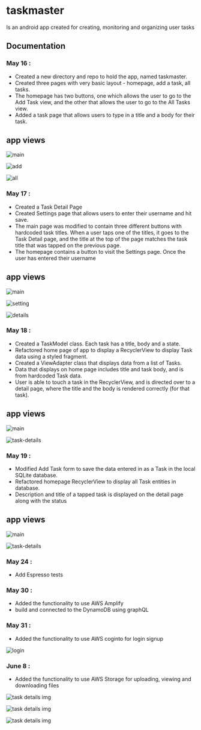 # taskmaster

Is an android app created for creating, monitoring and organizing user tasks

## Documentation

### May 16 :

- Created a new directory and repo to hold the app, named taskmaster.
- Created three pages with very basic layout - homepage, add a task, all tasks.
- The homepage has two buttons, one which allows the user to go to the Add Task view, and the other that allows the user to go to the All Tasks view.
- Added a task page that allows users to type in a title and a body for their task.

## app views

![main](https://github.com/anassawalha95/taskmaster/blob/main/screenshots/mainLab26.png)

![add](https://github.com/anassawalha95/taskmaster/blob/main/screenshots/addtaskLab26.png)

![all](https://github.com/anassawalha95/taskmaster/blob/main/screenshots/alltasksLab26.png)

### May 17 :

- Created a Task Detail Page
- Created Settings page that allows users to enter their username and hit save.
- The main page was modified to contain three different buttons with hardcoded task titles. When a user taps one of the titles, it goes to the Task Detail page, and the title at the top of the page matches the task title that was tapped on the previous page.
- The homepage contains a button to visit the Settings page. Once the user has entered their username

## app views

![main](https://github.com/anassawalha95/taskmaster/blob/main/screenshots/mainLab27.png)

![setting](https://github.com/anassawalha95/taskmaster/blob/mainForResubmission/screenshots/setting.png)

![details](https://github.com/anassawalha95/taskmaster/blob/main/screenshots/task-detailsLab27.png)


### May 18 :

- Created a TaskModel class. Each task has a title, body and a state.
- Refactored home page of app to display a RecyclerView to display Task data using a styled fragment.
- Created a ViewAdapter class that displays data from a list of Tasks.
- Data that displays on home page includes title and task body, and is from hardcoded Task data.
- User is able to touch a task in the RecyclerView, and is directed over to a detail page, where the title and the body is rendered correctly (for that task).

## app views


![main](https://github.com/anassawalha95/taskmaster/blob/main/screenshots/mainLab28.png)

![task-details](https://github.com/anassawalha95/taskmaster/blob/main/screenshots/task-detailsLab28.png)



### May 19 :

- Modified Add Task form to save the data entered in as a Task in the local SQLite database.
- Refactored homepage RecyclerView to display all Task entities in database.
- Description and title of a tapped task is displayed on the detail page along with the status

## app views


![main](https://github.com/anassawalha95/taskmaster/blob/main/screenshots/mainLab29.png)

![task-details](https://github.com/anassawalha95/taskmaster/blob/main/screenshots/task-detailsLab29.png)

### May 24 :

- Add Espresso tests 

### May 30 :

- Added the functionality to use AWS Amplify 
- build and connected to the DynamoDB using graphQL 


### May 31 :

- Added the functionality to use AWS coginto for login signup 


![login](https://github.com/anassawalha95/taskmaster/blob/mainForResubmission/screenshots/login.PNG)


### June 8 :

- Added the functionality to use AWS Storage for uploading, viewing and downloading files

 ![task details img](https://github.com/anassawalha95/taskmaster/blob/mainForResubmission/screenshots/task-detailsLab37.png)

 ![task details img](https://github.com/anassawalha95/taskmaster/blob/mainForResubmission/screenshots/task-detailsLab37_1.png)
 
 
 ![task details img](https://github.com/anassawalha95/taskmaster/blob/mainForResubmission/screenshots/task-detailsLab37_2.png)
